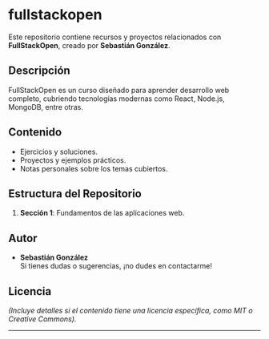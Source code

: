 # fullstackopen
 
 Este repositorio contiene recursos y proyectos relacionados con **FullStackOpen**, creado por **Sebastián González**.


## Descripción
FullStackOpen es un curso diseñado para aprender desarrollo web completo, cubriendo tecnologías modernas como React, Node.js, MongoDB, entre otras.

## Contenido
- Ejercicios y soluciones.
- Proyectos y ejemplos prácticos.
- Notas personales sobre los temas cubiertos.

## Estructura del Repositorio
1. **Sección 1**: Fundamentos de las aplicaciones web.

## Autor
- **Sebastián González**  
  Si tienes dudas o sugerencias, ¡no dudes en contactarme!

## Licencia
*(Incluye detalles si el contenido tiene una licencia específica, como MIT o Creative Commons).*

---